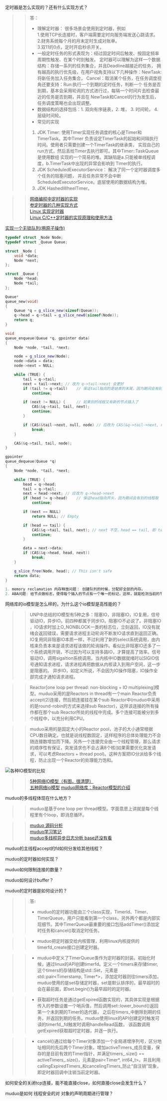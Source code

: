 定时器是怎么实现的？还有什么实现方式？
>> 答：   
>> * 理解定时器： 很多场景会使用到定时器，例如     
>> 1.使用TCP长连接时，客户端需要定时向服务端发送心跳请求。   
>> 2.财务系统每个月的月末定时生成对账单。  
>> 3.双11的0点，定时开启秒杀开关。   
>> * 一般定时任务的形式表现为：经过固定时间后触发、按固定频率周期性触发、在某个时刻触发。
定时器可以理解为这样一个数据结构：存储一系列的任务集合，并且Deadline越接近的任务，
拥有越高的执行优先级，在用户视角支持以下几种操作：NewTask:将新任务加入任务集合，
Cancel：取消某个任务，在任务调度视角还要支持：Run:执行一个到期的定时任务，判断一个
任务是否到期，基本会采用轮询的方式进行过，每隔一个时间片去检查最近的任务是否到期，并且在
NewTask和Cancel的行为发生后，任务调度策略也会出现调整。  
>> * 数据结构的选择包括：1. 双向有序链表，2. 堆， 3. 时间轮， 4.层级时间轮。   
>> * 常见的实现
>> 1. JDK Timer: 使用Timer实现任务调度的核心是Timer和TimerTask。其中Timer
负责设定TimerTask的起始和间隔执行时间。使用者只需要创建一个TimerTask的继承类，
实现自己的run方式，然后丢给Timer去执行即可。其中Timer::TaskQueue是使用数组
实现的一个简易的堆。其缺陷是a.只能被单线程调度，b.TimerTask中出现的异常会影响到
Timer的执行。  
>> 2. JDK ScheduledExecutorService： 解决了同一个定时器调度多个任务的阻塞问题，
并且任务异常不会中断ScheduledExecutorService。底层使用的数据结构为堆。
>> 3. JDK HashedWheelTimer。

>> [网络编程中定时器的实现](https://bingtaoli.github.io/2017/06/13/%E7%BD%91%E7%BB%9C%E7%BC%96%E7%A8%8B%E4%B8%AD%E5%AE%9A%E6%97%B6%E5%99%A8%E7%9A%84%E5%AE%9E%E7%8E%B0/)   
>> [参定时器的几种实现方式](https://www.cnkirito.moe/timer/)   
>> [Linux 实现定时器](https://liqiang.io/post/four-way-to-implement-linux-cron)    
>> [Linux C/C++定时器的实现原理和使用方法](https://blog.csdn.net/thisinnocence/article/details/81073117)     

[实现一个无锁队列(用原子操作)](https://www.cnblogs.com/catch/tag/%E6%97%A0%E9%94%81%E9%98%9F%E5%88%97/)
```cpp
typedef struct _Node Node;
typedef struct _Queue Queue;

struct _Node {
    void *data;
    Node *next;
};

struct _Queue {
    Node *head;
    Node *tail;
};

Queue*
queue_new(void)
{
    Queue *q = g_slice_new(sizeof(Queue));
    q->head = q->tail = g_slice_new0(sizeof(Node));
    return q;
}

void
queue_enqueue(Queue *q, gpointer data)
{
    Node *node, *tail, *next;

    node = g_slice_new(Node);
    node->data = data;
    node->next = NULL;

    while (TRUE) {
        tail = q->tail;
        next = tail->next; // 改为 q->tail->next 会更好
        if (tail != q->tail)    // 保证tail指向的是链表的末尾，因为期间会有别的线程插入
            continue;

        if (next != NULL) {     // 如果别的线程又有新的节点插入了
            CAS(&q->tail, tail, next);
            continue;
        }

        if (CAS(&tail->next, null, node) // 应改为 CAS(&q->tail->next, null, node)
            break;
    }

    CAS(&q->tail, tail, node);
}

gpointer
queue_dequeue(Queue *q)
{
    Node *node, *tail, *next;

    while (TRUE) {
        head = q->head;
        tail = q->tail;
        next = head->next; // 应改为 q->head->next
        if (head != q->head)    // 保证head指向开头，因为期间会有别的线程取
            continue;

        if (next == NULL)
            return NULL; // Empty

        if (head == tail) {
            CAS(&q->tail, tail, next); // next 不空，head == tail, 即 tail 并没有指向真正的尾巴
            continue;
        }

        data = next->data;
        if (CAS(&q->head, head, next))
            break;
    }

    g_slice_free(Node, head); // This isn't safe
    return data;
}

1. memory reclamation 内存释放问题： 创建队列的时候，分配好全部的内存。
2. ABA问题: 给节点做标志，使得每个插入的节点有一个唯一的标记，这样，就能检测当前的节点是否已发生变化。
```

网络库的io模型是怎么样的，为什么这个io模型是高性能的？
>> UNP中总结的IO模型有5种之多：阻塞IO，非阻塞IO，IO复用，信号驱动IO，异步IO。前四种都属于同步IO。阻塞IO不必说了。非阻塞IO ，IO请求时加上O_NONBLOCK一类的标志位，立刻返回，IO没有就绪会返回错误，需要请求进程主动轮询不断发IO请求直到返回正确。IO复用同非阻塞IO本质一样，不过利用了新的select系统调用，由内核来负责本来是请求进程该做的轮询操作。看似比非阻塞IO还多了一个系统调用开销，不过因为可以支持多路IO，才算提高了效率。信号驱动IO，调用sigaltion系统调用，当内核中IO数据就绪时以SIGIO信号通知请求进程，请求进程再把数据从内核读入到用户空间，这一步是阻塞的。
   异步IO，如定义所说，不会因为IO操作阻塞，IO操作全部完成才通知请求进程。
  
>> Reactor[one loop per thread: non-blocking + IO multiplexing]模型。muduo采用的是Reactors in thread有一个main Reactor负责accept(2)连接，然后把连接挂在某个sub Reactor中(muduo中采用的是round-robin的方式来选择sub Reactor)，这样该连接的所有操作都在那个sub Reactor所处的线程中完成。多个连接可能被分到多个线程中，以充分利用CPU。

>> muduo采用的是固定大小的Reactor pool，池子的大小通常根据CPU数目确定。也就是说线程数固定，这样程序的总体处理能力不会随连接数增加而下降。另外一个连接完全由一个线程管理，那么请求的顺序性有保证，突发请求也不会占满8个核(如果需要优化突发请求，可以考虑Reactors + thread pool)。这种方案把IO分派给多个线程，防止出现一个Reactor的处理能力饱和。
   
![各种IO模型的比较](https://github.com/834810071/muduo_study/blob/master/book_study/0_1280551552NVgW.jpg "各种IO模型的比较")

>> [5种网络IO模型（有图，很清楚）](https://www.cnblogs.com/findumars/p/6361627.html)   
>> [五种网络io模型](https://blog.csdn.net/WuLex/article/details/80615699)
>> [muduo网络库：Reactor模型的介绍](https://blog.csdn.net/weixin_43819197/article/details/92828590)

muduo的多线程体现在什么地方？
>> muduo是基于one loop per thread模型。字面意思上讲就是每个线程里有个loop，即消息循环。


>> [muduo 源码分析](https://blog.csdn.net/zxm342698145/article/category/9277603)    
>> [muduo学习笔记](https://www.cnblogs.com/ailumiyana/category/1341869.html)   
>> [muduo多线程异步日志分析 base还没有看](https://blog.csdn.net/puliao4167/article/details/89884107)
   
muduo的主线程accept的fd如何分发给其他线程？

muduo的定时器如何实现？

muduo如何限制连接的数量？

muduo如何设计buffer？

muduo的定时器是如何设计的？
>> 答:   
>> * muduo的定时器功能由三个class实现，TimerId、Timer、TimerQueue，用户只能看到第一个class，另外两个都是内部实现细节。其中TimerQueue最重要的接口包括addTimer()添加定时任务和cancel()取消定时任务。  

>> * muduo把定时器交给内核管理，利用linux内核提供的timerfd_create接口创建定时器。     
   
>> * muduo中定义了TimerQueue类作为定时器的封装。初始化时候，通过linux的API创建timerfd。定义一个timers来存储timer,这个timers的存储结构是std::Set，元素是std::pair<Timerstamp, Timer*>，添加定时器则往timers添加，muduo使用的是set存储定时器，set是默认排序的，最早超时的会在最前面，即set.begin()为最早超时的定时器。   
   
>> * 获取超时任务是通过getExpired函数实现的，其具体实现是根据传入的参数设置一个哨兵值，然后调用set::lower_bound()返回第一个未到期的Timer的迭代器，
之后在timers_中删除到期的任务，并返回到期的任务。muduo使用linux的API创建定时触发可读的timerfd_,fd触发时调用handleRead函数，
该函数调用getExpired获取超时定时器，并逐一执行。  

>> * cancel()通过给每个Timer对象添加一个全局递增序列号，区分地址相同的先后两个Timer对象。增加activeTimers_成员变量，保存的是目前有效的Timer指针，并满足timers_.size() == activeTimers_.size()，元素是pair<Timer*, int64_t>。并且利用callingExpiredTimers_和cancelingTimers_防止“自注销”现象，即定时器回调中注销当前定时器。 

如何安全的关闭tcp连接，能不能直接close，如何直接close会发生什么？

muduo是如何 线程安全的对 对象的声明周期进行管理？
